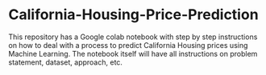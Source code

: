 # California-Housing-Price-Prediction
This repository has a Google colab notebook with step by step instructions on how to deal with a process to predict California Housing prices using Machine Learning. The notebook itself will have all instructions on problem statement, dataset, approach, etc. 
